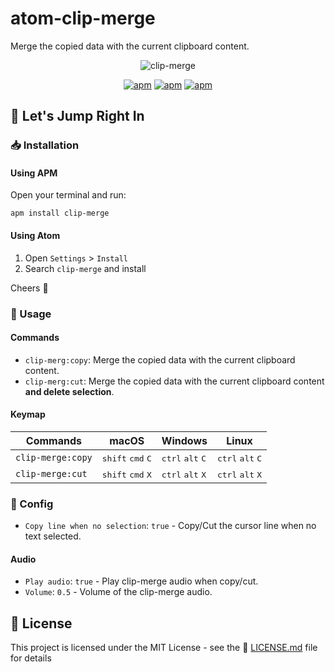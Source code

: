 # atom-clip-merge

Merge the copied data with the current clipboard content.

<p align="center"><img src="https://raw.githubusercontent.com/ooJerryLeeoo/atom-clip-merge/master/assets/clip-merge.gif" alt="clip-merge" /></p>

<p align="center"><a href="https://atom.io/packages/clip-merge"><img src="https://img.shields.io/apm/v/clip-merge.svg?style=flat-square" alt="apm" /></a> <a href="https://atom.io/packages/clip-merge"><img src="https://img.shields.io/apm/dm/clip-merge.svg?style=flat-square" alt="apm" /></a>  <a href="https://github.com/ooJerryLeeoo/clip-merge/blob/master/LICENSE.md"><img src="https://img.shields.io/apm/l/clip-merge.svg?style=flat-square" alt="apm" /></a></p>

## :checkered_flag: Let's Jump Right In

### :inbox_tray: Installation

#### Using APM

Open your terminal and run:

``` shell
apm install clip-merge
```

#### Using Atom

1. Open `Settings` > `Install`
2. Search `clip-merge` and install

Cheers :beers:

### :key: Usage

#### Commands

* `clip-merg:copy`: Merge the copied data with the current clipboard content.
* `clip-merg:cut`: Merge the copied data with the current clipboard content **and delete selection**.

#### Keymap

|     Commands      |                    macOS                     |                   Windows                   |                    Linux                    |
| ----------------- | -------------------------------------------- | ------------------------------------------- | ------------------------------------------- |
| `clip-merge:copy` | <kbd>shift</kbd> <kbd>cmd</kbd> <kbd>C</kbd> | <kbd>ctrl</kbd> <kbd>alt</kbd> <kbd>C</kbd> | <kbd>ctrl</kbd> <kbd>alt</kbd> <kbd>C</kbd> |
| `clip-merge:cut`  | <kbd>shift</kbd> <kbd>cmd</kbd> <kbd>X</kbd> | <kbd>ctrl</kbd> <kbd>alt</kbd> <kbd>X</kbd> | <kbd>ctrl</kbd> <kbd>alt</kbd> <kbd>X</kbd> |

### :wrench: Config

* `Copy line when no selection`: `true` - Copy/Cut the cursor line when no text selected.

#### Audio

* `Play audio`: `true` - Play clip-merge audio when copy/cut.  
* `Volume`: `0.5` - Volume of the clip-merge audio.

## :page_facing_up: License

This project is licensed under the MIT License - see the :page_facing_up: [LICENSE.md](LICENSE.md) file for details
